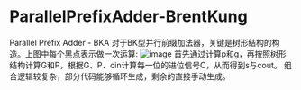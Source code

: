 # ParallelPrefixAdder-BrentKung
Parallel Prefix Adder - BKA
对于BK型并行前缀加法器，关键是树形结构的构造。上图中每个黑点表示做一次运算: 
![image](https://user-images.githubusercontent.com/74367745/228293979-464da668-d9cd-4a37-bae3-8b7dd89df914.png)
首先通过计算p和g，再按照树形结构计算G和P，根据G、P、cin计算每一位的进位信号C，从而得到s与cout。
组合逻辑较复杂，部分代码能够循环生成，剩余的直接手动生成。
